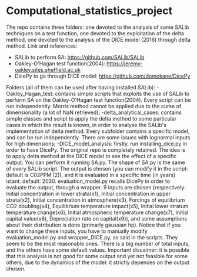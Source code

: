 # Computational_statistics_project
The repo contains three folders: one devoted to the analysis of some SALib techniques on a test function, one devoted to the exploitation of the delta method, one devoted to the analysis of the DICE model (2016) through delta method.
Link and references:
- SALib to perform SA: https://github.com/SALib/SALib
- Oakley-O'Hagan test function(2004): https://jeremy-oakley.sites.sheffield.ac.uk
- DicePy to go through DICE model: https://github.com/domokane/DicePy

Folders (all of them can be used after having installed SALib):
-Oakley_Hagan_test: contains simple scripts that exploits the use of SALib to perform SA on the Oakley-O'Hagan test function(2004). Every script can be run independently. Morris method cannot be applied due to the curse of dimensionality (a lot of NaN retrieved);
-delta_analytical_cases: contains simple classes and script to apply the delta method to some particular cases in which the result is known, in order to analyse the SALib's implementation of delta method. Every subfolder contains a specific model, and can be run independently. There are some issues with lognormal inputs for high dimensions;
-DICE_model_analysis: firstly, run installing_dice.py in order to have DicePy. The original repo is completely retained. The idea is to apply delta method at the DICE model to see the effect of a specific output. You can perform it running SA.py.
The shape of SA.py is the same of every SALib script. The output is chosen (you can modify it in the script: default is C02PPM (2)), and it is evaluated in a specific time (in years) istant: default: 2030. evaluation_model.py recalls DicePy in order to evaluate the output, through a wrapper.
9 inputs are chosen (respectively: Initial concentration in lower strata(x1), Initial concentration in upper strata(x2), Initial concentration in atmosphere(x3), Forcings of equilibrium CO2 doubling(x4), Equilibrium temperature impact(x5), Initial lower stratum temperature change(x6), Initial atmospheric temperature change(x7), Initial capital value(x8), Depreciation rate on capital(x9)), and some assumptions about their distribution is done (primarly gaussian hp). Notice that if you want to change these inputs, you have to manually modify evaluation_model.py and wrapper_DICE.py, as said in the scripts. They seem to be the most reasonable ones. There is a big number of total inputs, and the others have some default values.
Important discaimer: it is possible that this analysis is not good for some output and yet not feasible for some others, due to the dynamics of the model: it strictly dependes on the output chosen.
